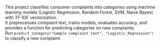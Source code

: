 This project classifies consumer complaints into categories using machine learning models (Logistic Regression, Random Forest, SVM, Naive Bayes) with TF-IDF vectorization.  
It preprocesses complaint text, trains models, evaluates accuracy, and provides a function for predicting categories on new complaints.  
Run `predict_category("Sample complaint text", "Logistic_Regression")` to classify a new complaint.  
